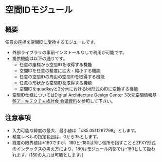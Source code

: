 # 空間IDモジュール

## 概要
任意の座標を空間IDに変換するモジュールです。
* 外部ライブラリの事前インストールなしで利用が可能です。
* 提供機能は以下の通りです。
  * 任意の座標から空間IDを取得する機能
  * 空間IDを任意の精度に拡大・縮小する機能
  * 任意の空間IDの周辺の空間IDを取得する機能
  * 任意の形状から空間IDを取得する機能
  * 空間IDをquadkeyと2分木におけるbit形式のIDに変換する機能
* 空間ID仕様については[Digital Architecture Design Center 3次元空間情報基盤アーキテクチャ検討会 会議資料](https://www.ipa.go.jp/dadc/architecture/pdf/pj_report_3dspatialinfo_doc-appendix_202212_1.pdf)を参照して下さい。


## 注意事項
* 入力可能な緯度の最大、最小値は「±85.0511287798」とします。
* 精度レベルの指定範囲は、0から35とします。
* 経度の限界値は±180ですが、180と-180は同じ個所を指すこととZFXY形式のインデックスの考え方により、180はモジュール内部では-180として扱われます。(180の入力は可能とします。)
